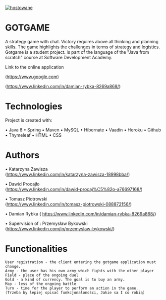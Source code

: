 <a href=https://zapodaj.net/578f1ba5eca78.jpg.html><img src=https://zapodaj.net/images/578f1ba5eca78.jpg alt=hostowane przez Zapodaj.net /></a>


# GOTGAME

A strategy game with chat. Victory requires above all thinking and planning skills. 
The game highlights the challenges in terms of strategy and logistics. Gotgame is a student project. 
Is part of the language of the "Java from scratch" course at Software Development Academy.

Link to the online application

   (https://www.google.com)
   
   (https://www.linkedin.com/in/damian-rybka-8269a868/)

# Technologies

 Project is created with:
    
  • Java 8
  •	Spring
  •	Maven
  •	MySQL
  •	Hibernate
  •	Vaadin
  •	Heroku
  •	Github
  •	Thymeleaf
  •	HTML
  •	CSS
    

# Authors

   •	Katarzyna Zawisza   
   (https://www.linkedin.com/in/katarzyna-zawisza-18998bba/)  
   
   •	Dawid Procajło               
   (https://www.linkedin.com/in/dawid-procaj%C5%82o-a76697168/)
  
   •	Tomasz Piotrowski           
   (https://www.linkedin.com/in/tomasz-piotrowski-088872156/)
   
   •  Damian Rybka                 (
   https://www.linkedin.com/in/damian-rybka-8269a868/)
   
     
   •	Supervision of : Przemysław Bykowski   (https://www.linkedin.com/in/przemyslaw-bykowski/)      


# Functionalities

    User registration - the client entering the gotgame application must change.
    Army - the user has his own army which fights with the other player
    Field - place of the ongoing duel
    Gold - a kind of currency. The goal is to buy an army.
    Map - less of the ongoing battle
    Turn - time for the player to perform an action in the game.
    (Trzeba by lepiej opisać funkcjonaloności, Jakie sa I co robią)



